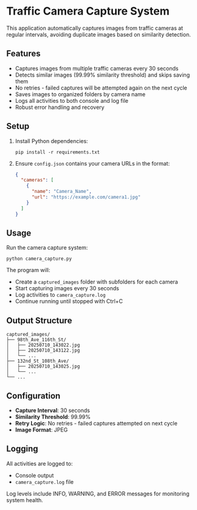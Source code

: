 # Traffic Camera Capture System

This application automatically captures images from traffic cameras at regular intervals, avoiding duplicate images based on similarity detection.

## Features

- Captures images from multiple traffic cameras every 30 seconds
- Detects similar images (99.99% similarity threshold) and skips saving them
- No retries - failed captures will be attempted again on the next cycle
- Saves images to organized folders by camera name
- Logs all activities to both console and log file
- Robust error handling and recovery

## Setup

1. Install Python dependencies:
   ```
   pip install -r requirements.txt
   ```

2. Ensure `config.json` contains your camera URLs in the format:
   ```json
   {
     "cameras": [
       {
         "name": "Camera_Name",
         "url": "https://example.com/camera1.jpg"
       }
     ]
   }
   ```

## Usage

Run the camera capture system:
```
python camera_capture.py
```

The program will:
- Create a `captured_images` folder with subfolders for each camera
- Start capturing images every 30 seconds
- Log activities to `camera_capture.log`
- Continue running until stopped with Ctrl+C

## Output Structure

```
captured_images/
├── 98th_Ave_116th_St/
│   ├── 20250710_143022.jpg
│   ├── 20250710_143122.jpg
│   └── ...
├── 132nd_St_108th_Ave/
│   ├── 20250710_143025.jpg
│   └── ...
└── ...
```

## Configuration

- **Capture Interval**: 30 seconds
- **Similarity Threshold**: 99.99%
- **Retry Logic**: No retries - failed captures attempted on next cycle
- **Image Format**: JPEG

## Logging

All activities are logged to:
- Console output
- `camera_capture.log` file

Log levels include INFO, WARNING, and ERROR messages for monitoring system health.
